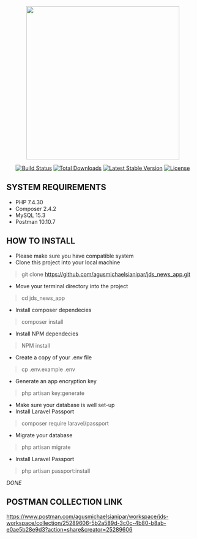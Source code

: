 <p align="center"><a href="https://laravel.com" target="_blank"><img src="https://raw.githubusercontent.com/laravel/art/master/logo-lockup/5%20SVG/2%20CMYK/1%20Full%20Color/laravel-logolockup-cmyk-red.svg" width="400"></a></p>

<p align="center">
<a href="https://travis-ci.org/laravel/framework"><img src="https://travis-ci.org/laravel/framework.svg" alt="Build Status"></a>
<a href="https://packagist.org/packages/laravel/framework"><img src="https://poser.pugx.org/laravel/framework/d/total.svg" alt="Total Downloads"></a>
<a href="https://packagist.org/packages/laravel/framework"><img src="https://poser.pugx.org/laravel/framework/v/stable.svg" alt="Latest Stable Version"></a>
<a href="https://packagist.org/packages/laravel/framework"><img src="https://poser.pugx.org/laravel/framework/license.svg" alt="License"></a>
</p>

## SYSTEM REQUIREMENTS
- PHP 7.4.30
- Composer 2.4.2
- MySQL 15.3
- Postman 10.10.7

## HOW TO INSTALL
- Please make sure you have compatible system
- Clone this project into your local machine
> git clone https://github.com/agusmichaelsianipar/jds_news_app.git
- Move your terminal directory into the project
> cd jds_news_app
- Install composer dependecies
> composer install
- Install NPM dependecies
> NPM install
- Create a copy of your .env file
> cp .env.example .env
- Generate an app encryption key
> php artisan key:generate
- Make sure your database is well set-up
- Install Laravel Passport
> composer require laravel/passport
- Migrate your database
> php artisan migrate
- Install Laravel Passport
> php artisan passport:install

*DONE*

## POSTMAN COLLECTION LINK
https://www.postman.com/agusmichaelsianipar/workspace/jds-workspace/collection/25289606-5b2a589d-3c0c-4b80-b8ab-e0ae5b28e9d3?action=share&creator=25289606
